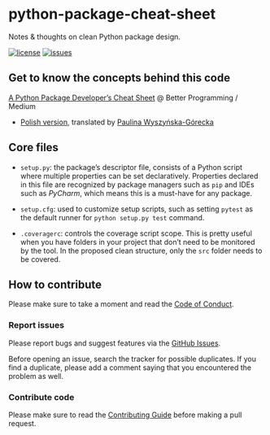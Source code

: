 # python-package-cheat-sheet

Notes &amp; thoughts on clean Python package design.

[![license](https://img.shields.io/github/license/ricardolsmendes/python-package-cheat-sheet.svg)](https://github.com/ricardolsmendes/python-package-cheat-sheet/blob/master/LICENSE)
[![issues](https://img.shields.io/github/issues/ricardolsmendes/python-package-cheat-sheet.svg)](https://github.com/ricardolsmendes/python-package-cheat-sheet/issues)

## Get to know the concepts behind this code

[A Python Package Developer’s Cheat Sheet][1] @ Better Programming / Medium

- [Polish version][2], translated by [Paulina Wyszyńska-Górecka][3]

## Core files

- `setup.py`: the package’s descriptor file, consists of a Python script where multiple properties can be set
  declaratively. Properties declared in this file are recognized by package managers such as `pip` and IDEs such as
  _PyCharm_, which means this is a must-have for any package.

- `setup.cfg`: used to customize setup scripts, such as setting `pytest` as the default runner for
  `python setup.py test` command.

- `.coveragerc`: controls the coverage script scope. This is pretty useful when you have folders in your project that
  don’t need to be monitored by the tool. In the proposed clean structure, only the `src` folder needs to be covered.

## How to contribute

Please make sure to take a moment and read the [Code of
Conduct](https://github.com/ricardolsmendes/python-package-cheat-sheet/blob/master/.github/CODE_OF_CONDUCT.md).

### Report issues

Please report bugs and suggest features via the [GitHub
Issues](https://github.com/ricardolsmendes/python-package-cheat-sheet/issues).

Before opening an issue, search the tracker for possible duplicates. If you find a duplicate, please
add a comment saying that you encountered the problem as well.

### Contribute code

Please make sure to read the [Contributing
Guide](https://github.com/ricardolsmendes/python-package-cheat-sheet/blob/master/.github/CONTRIBUTING.md)
before making a pull request.

[1]: https://medium.com/better-programming/a-python-package-developers-cheat-sheet-3efb9e9454c7?source=friends_link&sk=9ed542198923da7fee0b61bde5b9b61e
[2]: https://bulldogjob.pl/news/804-sciaga-z-robienia-pakietow-w-pythonie
[3]: https://www.linkedin.com/in/paulina-wyszy%C5%84ska
